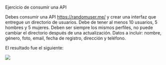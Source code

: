 Ejercicio de consumir una API

Debes consumir una API https://randomuser.me/ y crear una interfaz que entregue un directorio de usuarios. Debe de tener al menos 10 usuarios, 5 hombres y 5 mujeres. Deben ser siempre los mismos perfiles, no puede cambiar el directorio después de una actualización. Datos a incluir: nombre, género, foto, email, fecha de registro, dirección y teléfono.

El resultado fue el siguiente:

<img src="https://user-images.githubusercontent.com/7150868/142554091-ded057b7-064b-4212-a124-9304b0d39108.png">